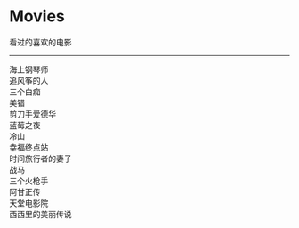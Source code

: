 # Movies
看过的喜欢的电影


-------
海上钢琴师  
追风筝的人  
三个白痴  
美错  
剪刀手爱德华  
蓝莓之夜  
冷山  
幸福终点站  
时间旅行者的妻子  
战马  
三个火枪手  
阿甘正传  
天堂电影院  
西西里的美丽传说  

